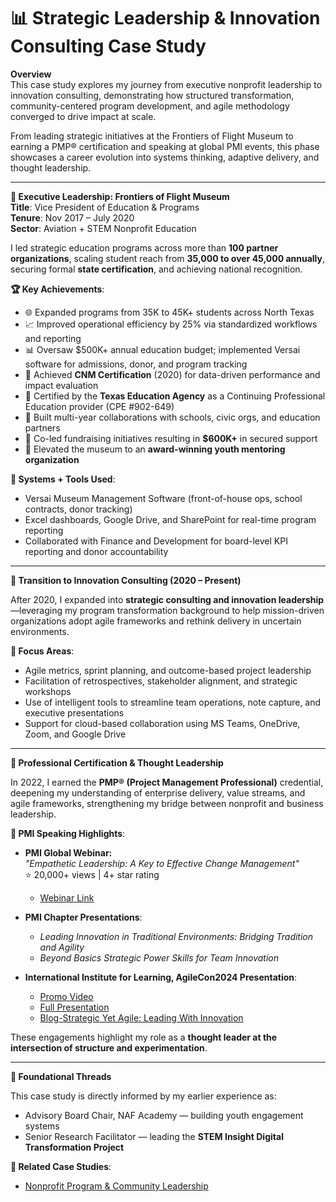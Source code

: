 # 📊 Strategic Leadership & Innovation Consulting Case Study

**Overview**  
This case study explores my journey from executive nonprofit leadership to innovation consulting, demonstrating how structured transformation, community-centered program development, and agile methodology converged to drive impact at scale.

From leading strategic initiatives at the Frontiers of Flight Museum to earning a PMP® certification and speaking at global PMI events, this phase showcases a career evolution into systems thinking, adaptive delivery, and thought leadership.

---

**🧭 Executive Leadership: Frontiers of Flight Museum**  
**Title**: Vice President of Education & Programs  
**Tenure**: Nov 2017 – July 2020  
**Sector**: Aviation + STEM Nonprofit Education

I led strategic education programs across more than **100 partner organizations**, scaling student reach from **35,000 to over 45,000 annually**, securing formal **state certification**, and achieving national recognition.

**🏆 Key Achievements**:
- 🌐 Expanded programs from 35K to 45K+ students across North Texas
- 📈 Improved operational efficiency by 25% via standardized workflows and reporting
- 📊 Oversaw $500K+ annual education budget; implemented Versai software for admissions, donor, and program tracking
- 🏅 Achieved **CNM Certification** (2020) for data-driven performance and impact evaluation
- 🧪 Certified by the **Texas Education Agency** as a Continuing Professional Education provider (CPE #902-649)
- 🤝 Built multi-year collaborations with schools, civic orgs, and education partners
- 💸 Co-led fundraising initiatives resulting in **$600K+** in secured support
- 🥇 Elevated the museum to an **award-winning youth mentoring organization**

**🔧 Systems + Tools Used**:
- Versai Museum Management Software (front-of-house ops, school contracts, donor tracking)
- Excel dashboards, Google Drive, and SharePoint for real-time program reporting
- Collaborated with Finance and Development for board-level KPI reporting and donor accountability

---

**🎯 Transition to Innovation Consulting (2020 – Present)**

After 2020, I expanded into **strategic consulting and innovation leadership**—leveraging my program transformation background to help mission-driven organizations adopt agile frameworks and rethink delivery in uncertain environments.

**🔑 Focus Areas**:
- Agile metrics, sprint planning, and outcome-based project leadership
- Facilitation of retrospectives, stakeholder alignment, and strategic workshops
- Use of intelligent tools to streamline team operations, note capture, and executive presentations
- Support for cloud-based collaboration using MS Teams, OneDrive, Zoom, and Google Drive

---

**🏅 Professional Certification & Thought Leadership**

In 2022, I earned the **PMP® (Project Management Professional)** credential, deepening my understanding of enterprise delivery, value streams, and agile frameworks, strengthening my bridge between nonprofit and business leadership.

**📣 PMI Speaking Highlights**:
- **PMI Global Webinar:**  
  _"Empathetic Leadership: A Key to Effective Change Management"_  
  ⭐ 20,000+ views | 4+ star rating
  -  [Webinar Link](https://www.projectmanagement.com/videos/877046/empathetic-leadership--a-key-approach-to-effective-change-management-)

- **PMI Chapter Presentations**:
  - _Leading Innovation in Traditional Environments: Bridging Tradition and Agility_
  - _Beyond Basics Strategic Power Skills for Team Innovation_
 
- **International Institute for Learning, AgileCon2024 Presentation**:
  - [Promo Video](https://youtu.be/GDt5xkx7bqY?si=GIfaNRCOpjm3vNIb)
  - [Full Presentation](https://drive.google.com/file/d/1N4bnopboQl6bqfKVQqDuSfi9dOKSS1c0/view?usp=sharing)
  - [Blog-Strategic Yet Agile: Leading With Innovation](https://blog.iil.com/strategic-yet-agile-leading-with-innovation/)

These engagements highlight my role as a **thought leader at the intersection of structure and experimentation**.

---

**🔗 Foundational Threads**  

This case study is directly informed by my earlier experience as:
- Advisory Board Chair, NAF Academy — building youth engagement systems  
- Senior Research Facilitator — leading the **STEM Insight Digital Transformation Project**

**📁 Related Case Studies**:
- [Nonprofit Program & Community Leadership](https://github.com/AliciaMMorgan/Innovation-In-Action/blob/main/innovationnet-nonprofit-leadership/README.md)



